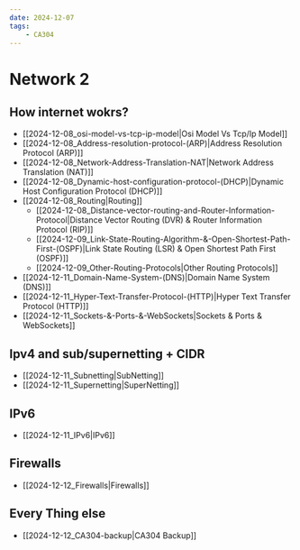 ```yaml
---
date: 2024-12-07 
tags: 
    - CA304
---
```


# Network 2

## How internet wokrs?
- [[2024-12-08_osi-model-vs-tcp-ip-model|Osi Model Vs Tcp/Ip Model]]
- [[2024-12-08_Address-resolution-protocol-(ARP)|Address Resolution Protocol (ARP)]] 
- [[2024-12-08_Network-Address-Translation-NAT|Network Address Translation (NAT)]] 
- [[2024-12-08_Dynamic-host-configuration-protocol-(DHCP)|Dynamic Host Configuration Protocol (DHCP)]] 
- [[2024-12-08_Routing|Routing]]
  - [[2024-12-08_Distance-vector-routing-and-Router-Information-Protocol|Distance Vector Routing (DVR) & Router Information Protocol (RIP)]]
  - [[2024-12-09_Link-State-Routing-Algorithm-&-Open-Shortest-Path-First-(OSPF)|Link State Routing (LSR) & Open Shortest Path First (OSPF)]]
  - [[2024-12-09_Other-Routing-Protocols|Other Routing Protocols]] 
- [[2024-12-11_Domain-Name-System-(DNS)|Domain Name System (DNS)]]
- [[2024-12-11_Hyper-Text-Transfer-Protocol-(HTTP)|Hyper Text Transfer Protocol (HTTP)]] 
- [[2024-12-11_Sockets-&-Ports-&-WebSockets|Sockets & Ports & WebSockets]]

## Ipv4 and sub/supernetting + CIDR
- [[2024-12-11_Subnetting|SubNetting]]
- [[2024-12-11_Supernetting|SuperNetting]]

## IPv6 
- [[2024-12-11_IPv6|IPv6]]

## Firewalls
- [[2024-12-12_Firewalls|Firewalls]]

## Every Thing else
- [[2024-12-12_CA304-backup|CA304 Backup]]
